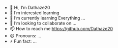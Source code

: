 - 👋 Hi, I’m Dathaze20
- 👀 I’m interested learning 
- 🌱 I’m currently learning Everything ...
- 💞️ I’m looking to collaborate on ...
- 📫 How to reach me https://github.com/Dathaze20
- 😄 Pronouns: ...
- ⚡ Fun fact: ...

<!---
Dathaze20/Dathaze20 is a ✨ special ✨ repository because its `README.md` (this file) appears on your GitHub profile.
You can click the Preview link to take a look at your changes.
--->
